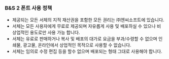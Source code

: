 ### B&S 2 폰트 사용 정책
- 제공되는 모든 서체의 지적 재산권을 포함한 모든 권리는 ㈜엔씨소프트에 있습니다.
- 서체는 모든 사용자에게 무료로 제공되며 자유롭게 사용 및 배포하실 수 있으나 비상업적인 용도로만 사용 가능 합니다.
- 서체는 유료로 판매하거나 복사 및 배포의 대가로 요금을 부과/수령할 수 없으며 인쇄물, 광고물, 온라인에서 상업적인 목적으로 사용할 수 없습니다.
- 서체는 임의로 수정 편집 등을 할수 없으며 배포되는 형태 그대로 사용해야 합니다.
